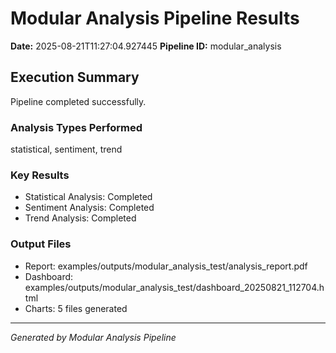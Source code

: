 # Modular Analysis Pipeline Results

**Date:** 2025-08-21T11:27:04.927445
**Pipeline ID:** modular_analysis

## Execution Summary

Pipeline completed successfully.

### Analysis Types Performed
statistical, sentiment, trend

### Key Results
- Statistical Analysis: Completed
- Sentiment Analysis: Completed
- Trend Analysis: Completed

### Output Files
- Report: examples/outputs/modular_analysis_test/analysis_report.pdf
- Dashboard: examples/outputs/modular_analysis_test/dashboard_20250821_112704.html
- Charts: 5 files generated

---
*Generated by Modular Analysis Pipeline*